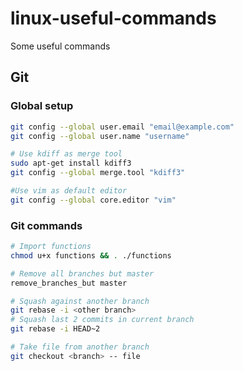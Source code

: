 # linux-useful-commands
Some useful commands

## Git
### Global setup

```bash
git config --global user.email "email@example.com"
git config --global user.name "username"

# Use kdiff as merge tool
sudo apt-get install kdiff3
git config --global merge.tool "kdiff3"

#Use vim as default editor
git config --global core.editor "vim"
```

### Git commands
```bash
# Import functions
chmod u+x functions && . ./functions

# Remove all branches but master
remove_branches_but master

# Squash against another branch
git rebase -i <other branch>
# Squash last 2 commits in current branch
git rebase -i HEAD~2

# Take file from another branch
git checkout <branch> -- file
```
